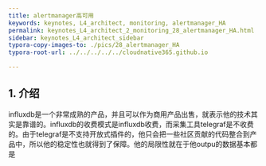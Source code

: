```yaml
---
title: alertmanager高可用
keywords: keynotes, L4_architect, monitoring, alertmanager_HA
permalink: keynotes_L4_architect_2_monitoring_28_alertmanager_HA.html
sidebar: keynotes_L4_architect_sidebar
typora-copy-images-to: ./pics/28_alertmanager_HA
typora-root-url: ../../../../../cloudnative365.github.io

---
```


## 1. 介绍

influxdb是一个非常成熟的产品，并且可以作为商用产品出售，就表示他的技术其实是靠谱的。influxdb的收费模式是influxdb收费，而采集工具telegraf是不收费的。由于telegraf是不支持开放式插件的，他只会把一些社区贡献的代码整合到产品中，所以他的稳定性也就得到了保障。他的局限性就在于他outpu的数据基本都是

